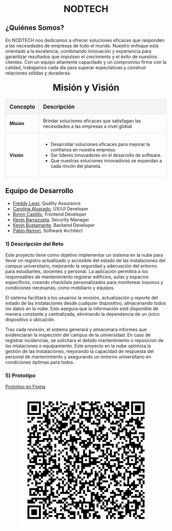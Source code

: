 <h1 align="center"> NODTECH </center></h1>
<p align="center">
</p>

<h2>¿Quiénes Somos?</center></h2>

En NODTECH nos dedicamos a ofrecer soluciones eficaces que responden a las necesidades de empresas de todo el mundo. Nuestro enfoque está orientado a la excelencia, combinando innovación y experiencia para garantizar resultados que impulsen el crecimiento y el éxito de nuestros clientes. Con un equipo altamente capacitado y un compromiso firme con la calidad, trabajamos cada día para superar expectativas y construir relaciones sólidas y duraderas.

<head>
    <meta charset="UTF-8">
    <meta name="viewport" content="width=device-width, initial-scale=1.0">
    <title>Misión y Visión</title>
    <style>
        table {
            width: 100%;
            border-collapse: collapse;
            margin: 20px 0;
        }
        th, td {
            border: 1px solid #ddd;
            padding: 12px;
            text-align: left;
        }
        th {
            background-color: #f4f4f4;
            font-size: 1.2em;
        }
        td {
            font-size: 1em;
        }
        h1 {
            text-align: center;
            margin-top: 20px;
        }
    </style>
</head>
<body>
    <h1>Misión y Visión</h1>
    <table>
        <tr>
            <th>Concepto</th>
            <th>Descripción</th>
        </tr>
        <tr>
            <td><strong>Misión</strong></td>
            <td>Brindar soluciones eficaces que satisfagan las necesidades a las empresas a nivel global.</td>
        </tr>
        <tr>
            <td><strong>Visión</strong></td>
            <td>
                <ul>
                    <li>Desarrollar soluciones eficaces para mejorar la confianza en nuestra empresa.</li>
                    <li>Ser líderes innovadores en el desarrollo de software.</li>
                    <li>Que nuestras soluciones innovadoras se expandan a cada rincón del planeta.</li>
                </ul>
            </td>
        </tr>
    </table>
</body>



<h2>Equipo de Desarrollo</h2>

+ [Freddy Leon](https://github.com/Freddyleonn16), Quality Assurance
+ [Carolina Alvarado](https://github.com/carolaljime21), UX/UI Developer
+ [Byron Castillo](https://github.com/ByronCast09), Frontend Developer
+ [Kevin Barrazueta](https://github.com/0KevinB), Security Manager
+ [Kevin Bustamante](https://github.com/Kevin0232), Backend Developer
+ [Pablo Ramon](https://github.com/Pablo-26), Software Architect

### 1) Descripción del Reto

Este proyecto tiene como objetivo implementar un sistema en la nube para llevar un registro actualizado y accesible del estado de las instalaciones del campus universitario, mejorando la seguridad y adecuación del entorno para estudiantes, docentes y personal. La aplicación permitirá a los responsables de mantenimiento registrar edificios, aulas y espacios específicos, creando checklists personalizados para monitorear insumos y condiciones necesarias, como mobiliario y equipos.

El sistema facilitará a los usuarios la revisión, actualización y reporte del estado de las instalaciones desde cualquier dispositivo, almacenando todos los datos en la nube. Esto asegura que la información esté disponible de manera constante y centralizada, eliminando la dependencia de un único dispositivo o ubicación.

Tras cada revisión, el sistema generará y almacenara informes que evidenciaran la inspección del campus de la universidad. En caso de registrar incidencias, se solicitara el debido mantenimiento o reposicion de las intalaciones o equipamiento. Este proyecto en la nube optimiza la gestión de las instalaciones, mejorando la capacidad de respuesta del personal de mantenimiento y asegurando un entorno universitario en condiciones óptimas para todos.


### 5) Prototipo

[Prototipo en Figma](https://www.figma.com/proto/qfBDe3dvxPt1WmxA9wJMcJ/CheckList-Campus---Prototipo?node-id=10-19&node-type=canvas&t=pJ2V16c24miJ6MCF-1&scaling=scale-down&content-scaling=fixed&page-id=10%3A18&starting-point-node-id=10%3A19)

<p align="center">
  <img src="Imagenes/QR-Prototipo.png" alt="Prototipo en Figma">
</p>

